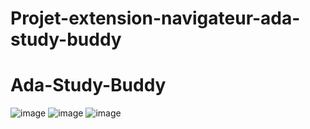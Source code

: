 # Projet-extension-navigateur-ada-study-buddy
# Ada-Study-Buddy

![image](https://github.com/user-attachments/assets/54945f9e-ae9a-4cde-8290-ba3ca61b011d)
![image](https://github.com/user-attachments/assets/54779a3f-a299-4f4d-bbf0-ae8139ded96e)
![image](https://github.com/user-attachments/assets/d7aef1e1-2539-4de3-9599-2a198db034f3)
